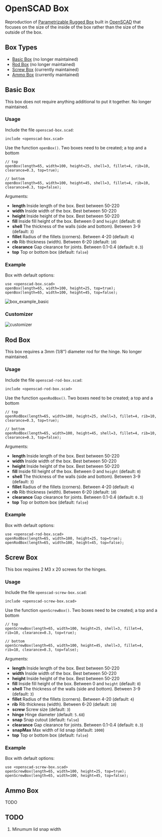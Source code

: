 # OpenSCAD Box

Reproduction of [Parametrizable Rugged Box](https://www.printables.com/model/168664-parametrizable-rugged-box-openscad) built in [OpenSCAD](http://www.openscad.org/) that focuses on the size of the inside of the box rather than the size of the outside of the box.

## Box Types

* [Basic Box](#basic-box) (no longer maintained)
* [Rod Box](#rod-box) (no longer maintained)
* [Screw Box](#screw-box) (currently maintained)
* [Ammo Box](#ammo-box) (currently maintained)

## Basic Box

This box does not require anything additional to put it together. No longer maintained.

### Usage

Include the file `openscad-box.scad`:

```openscad
include <openscad-box.scad>
```

Use the function `openBox()`. Two boxes need to be created; a top and a bottom

```openscad
// top
openBox(length=65, width=100, height=25, shell=3, fillet=4, rib=10, clearance=0.3, top=true);

// bottom
openBox(length=65, width=100, height=45, shell=3, fillet=4, rib=10, clearance=0.3, top=false);
```

Arguments:

* __length__ Inside length of the box. Best between 50-220
* __width__ Inside width of the box. Best between 50-220
* __height__ Inside height of the box. Best between 50-220
* __fill__ Inside fill height of the box. Between 0 and `height` (default: `0`)
* __shell__ The thickness of the walls (side and bottom). Between 3-9 (default: `3`)
* __fillet__ Radius of the fillets (corners). Between 4-20 (default: `4`)
* __rib__ Rib thickness (width). Between 6-20 (default: `10`)
* __clearance__ Gap clearance for joints. Between 0.1-0.4 (default: `0.3`)
* __top__ Top or bottom box (default: `false`)

### Example

Box with default options:

```openscad
use <openscad-box.scad>
openBox(length=65, width=100, height=25, top=true);
openBox(length=65, width=100, height=45, top=false);
```

![box_example_basic](./examples/basic.png)

### Customizer

![customizer](./examples/customizer.png)

## Rod Box

This box requires a 3mm (1/8") diameter rod for the hinge. No longer maintained.

### Usage

Include the file `openscad-rod-box.scad`:

```openscad
include <openscad-rod-box.scad>
```

Use the function `openRodBox()`. Two boxes need to be created; a top and a bottom

```openscad
// top
openRodBox(length=65, width=100, height=25, shell=3, fillet=4, rib=10, clearance=0.3, top=true);

// bottom
openRodBox(length=65, width=100, height=45, shell=3, fillet=4, rib=10, clearance=0.3, top=false);
```

Arguments:

* __length__ Inside length of the box. Best between 50-220
* __width__ Inside width of the box. Best between 50-220
* __height__ Inside height of the box. Best between 50-220
* __fill__ Inside fill height of the box. Between 0 and `height` (default: `0`)
* __shell__ The thickness of the walls (side and bottom). Between 3-9 (default: `3`)
* __fillet__ Radius of the fillets (corners). Between 4-20 (default: `4`)
* __rib__ Rib thickness (width). Between 6-20 (default: `10`)
* __clearance__ Gap clearance for joints. Between 0.1-0.4 (default: `0.3`)
* __top__ Top or bottom box (default: `false`)

### Example

Box with default options:

```openscad
use <openscad-rod-box.scad>
openRodBox(length=65, width=100, height=25, top=true);
openRodBox(length=65, width=100, height=45, top=false);
```

## Screw Box

This box requires 2 M3 x 20 screws for the hinges.

### Usage

Include the file `openscad-screw-box.scad`:

```openscad
include <openscad-screw-box.scad>
```

Use the function `openScrewBox()`. Two boxes need to be created; a top and a bottom

```openscad
// top
openScrewBox(length=65, width=100, height=25, shell=3, fillet=4, rib=10, clearance=0.3, top=true);

// bottom
openScrewBox(length=65, width=100, height=45, shell=3, fillet=4, rib=10, clearance=0.3, top=false);
```

Arguments:

* __length__ Inside length of the box. Best between 50-220
* __width__ Inside width of the box. Best between 50-220
* __height__ Inside height of the box. Best between 50-220
* __fill__ Inside fill height of the box. Between 0 and `height` (default: `0`)
* __shell__ The thickness of the walls (side and bottom). Between 3-9 (default: `3`)
* __fillet__ Radius of the fillets (corners). Between 4-20 (default: `4`)
* __rib__ Rib thickness (width). Between 6-20 (default: `10`)
* __screw__ Screw size (default: `3`)
* __hinge__ Hinge diameter (default: `5.68`)
* __snap__ Snap cutout (default: `false`)
* __clearance__ Gap clearance for joints. Between 0.1-0.4 (default: `0.3`)
* __snapMax__ Max width of lid snap (default: `1000`)
* __top__ Top or bottom box (default: `false`)

### Example

Box with default options:

```openscad
use <openscad-screw-box.scad>
openScrewBox(length=65, width=100, height=25, top=true);
openScrewBox(length=65, width=100, height=45, top=false);
```

## Ammo Box

TODO

## TODO

1. Minumum lid snap width
